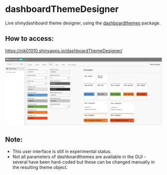 # dashboardThemeDesigner

Live shinydashboard theme designer, using the <a href="https://github.com/nik01010/dashboardthemes" target="_blank">dashboardthemes</a> package.

## How to access:
https://nik01010.shinyapps.io/dashboardThemeDesigner/

![live_theme_designer](doc/live_theme_designer.png)

## Note:
- This user interface is still in experimental status.
- Not all parameters of dashboardthemes are available in the GUI - several have been hard-coded but these can be changed manually in the resulting theme object.
